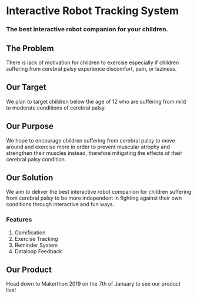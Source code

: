 # Interactive Robot Tracking System

### The best interactive robot companion for your children.

## The Problem
There is lack of motivation for children to exercise especially if children suffering from cerebral palsy experience discomfort, pain, or laziness.

## Our Target
We plan to target children below the age of 12 who are suffering from mild to moderate conditions of cerebral palsy.

## Our Purpose
We hope to encourage children suffering from cerebral palsy to move around and exercise more in order to prevent muscular atrophy and strengthen their muscles instead, therefore mitigating the effects of their cerebral palsy condition.

## Our Solution
We aim to deliver the best interactive robot companion for children suffering from cerebral palsy to be more independent in fighting against their own conditions through interactive and fun ways.

### Features
1. Gamification
2. Exercise Tracking
3. Reminder System
4. Dataloop Feedback

## Our Product
Head down to Makerthon 2019 on the 7th of January to see our product live!
